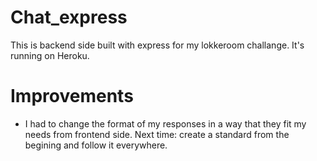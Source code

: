 # Сhat_express
This is backend side built with express for my lokkeroom challange. It's running on Heroku.

# Improvements
 - I had to change the format of my responses in a way that they fit my needs from frontend side. Next time: create a standard from the begining and follow it everywhere.
